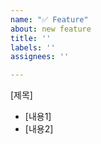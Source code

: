 ```yaml
---
name: "✅ Feature"
about: new feature
title: ''
labels: ''
assignees: ''

---
```


[제목]

- [내용1]
- [내용2]
